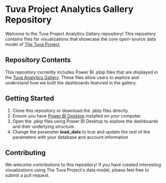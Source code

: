 # Tuva Project Analytics Gallery Repository

Welcome to the Tuva Project Analytics Gallery repository! This repository contains files for visualizations that showcase the core open-source data model of [The Tuva Project](https://www.thetuvaproject.com/).

## Repository Contents

This repository currently includes Power BI .pbip files that are displayed in the [Tuva Analytics Gallery](https://thetuvaproject.com/analytics/analytics-gallery). These files allow users to explore and understand how we built the dashboards featured in the gallery.

## Getting Started

1. Clone this repository or download the .pbip files directly.
2. Ensure you have [Power BI Desktop](https://powerbi.microsoft.com/en-us/desktop/) installed on your computer.
3. Open the .pbip files using Power BI Desktop to explore the dashboards and their underlying structure.
4. Change the parameter **load_data** to true and update the rest of the parameters with your database and account information

## Contributing

We welcome contributions to this repository! If you have created interesting visualizations using The Tuva Project's data model, please feel free to submit a pull request.
